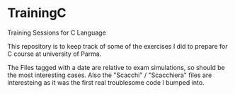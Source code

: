 # TrainingC
Training Sessions for C Language

This repository is to keep track of some of the exercises I did to prepare for C course at university of Parma.

The Files tagged with a date are relative to exam simulations, so should be the most interesting cases.
Also the "Scacchi" / "Scacchiera" files are interesteing as it was the first real troublesome code I bumped into.
